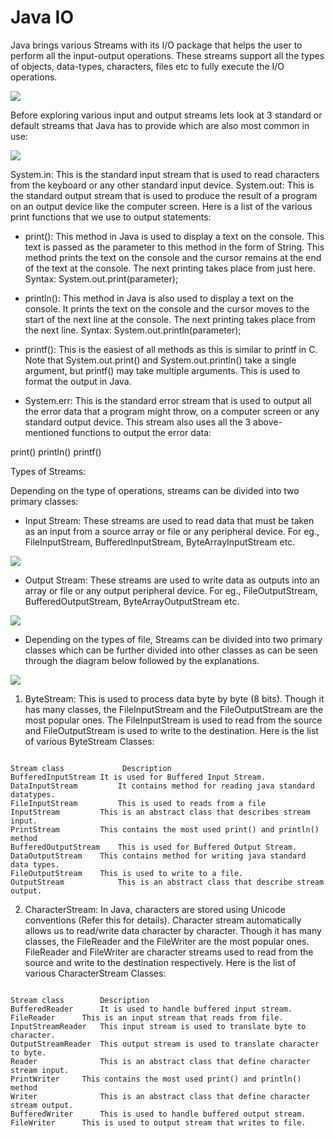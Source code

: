 # Java IO 

Java brings various Streams with its I/O package that helps the user to perform all the input-output operations. These streams support all the types of objects, data-types, characters, files etc to fully execute the I/O operations.

![](https://media.geeksforgeeks.org/wp-content/uploads/20191126125125/Java-Input-Output-Stream.jpg)

Before exploring various input and output streams lets look at 3 standard or default streams that Java has to provide which are also most common in use:

![](https://media.geeksforgeeks.org/wp-content/uploads/20191127113736/Java-Basic-input-output1.png)

System.in: This is the standard input stream that is used to read characters from the keyboard or any other standard input device.
System.out: This is the standard output stream that is used to produce the result of a program on an output device like the computer screen.
Here is a list of the various print functions that we use to output statements:



- print(): This method in Java is used to display a text on the console. This text is passed as the parameter to this method in the form of String. This method prints the text on the console and the cursor remains at the end of the text at the console. The next printing takes place from just here.
Syntax:
System.out.print(parameter);

- println(): This method in Java is also used to display a text on the console. It prints the text on the console and the cursor moves to the start of the next line at the console. The next printing takes place from the next line.
Syntax:
System.out.println(parameter);

- printf(): This is the easiest of all methods as this is similar to printf in C. Note that System.out.print() and System.out.println() take a single argument, but printf() may take multiple arguments. This is used to format the output in Java.

- System.err: This is the standard error stream that is used to output all the error data that a program might throw, on a computer screen or any standard output device.
This stream also uses all the 3 above-mentioned functions to output the error data:

print()
println()
printf()

Types of Streams:

Depending on the type of operations, streams can be divided into two primary classes:

- Input Stream: These streams are used to read data that must be taken as an input from a source array or file or any peripheral device. For eg., FileInputStream, BufferedInputStream, ByteArrayInputStream etc.

![](https://media.geeksforgeeks.org/wp-content/uploads/20191126132719/Java-Input-Stream.png)

- Output Stream: These streams are used to write data as outputs into an array or file or any output peripheral device. For eg., FileOutputStream, BufferedOutputStream, ByteArrayOutputStream etc.

![](https://media.geeksforgeeks.org/wp-content/uploads/20191126133237/Java-Output-Stream.png)

- Depending on the types of file, Streams can be divided into two primary classes which can be further divided into other classes as can be seen through the diagram below followed by the explanations.

![](https://media.geeksforgeeks.org/wp-content/uploads/20191127121553/Java-stream-classification-filetype2.png)

1. ByteStream: This is used to process data byte by byte (8 bits). Though it has many classes, the FileInputStream and the FileOutputStream are the most popular ones. The FileInputStream is used to read from the source and FileOutputStream is used to write to the destination. Here is the list of various ByteStream Classes:

```

Stream class	         Description
BufferedInputStream	It is used for Buffered Input Stream.
DataInputStream	        It contains method for reading java standard datatypes.
FileInputStream	        This is used to reads from a file
InputStream	        This is an abstract class that describes stream input.
PrintStream	        This contains the most used print() and println() method
BufferedOutputStream	This is used for Buffered Output Stream.
DataOutputStream	This contains method for writing java standard data types.
FileOutputStream	This is used to write to a file.
OutputStream	        This is an abstract class that describe stream output.

```

2. CharacterStream: In Java, characters are stored using Unicode conventions (Refer this for details). Character stream automatically allows us to read/write data character by character. Though it has many classes, the FileReader and the FileWriter are the most popular ones. FileReader and FileWriter are character streams used to read from the source and write to the destination respectively. Here is the list of various CharacterStream Classes:

```

Stream class	    Description
BufferedReader	    It is used to handle buffered input stream.
FileReader	    This is an input stream that reads from file.
InputStreamReader   This input stream is used to translate byte to character.
OutputStreamReader  This output stream is used to translate character to byte.
Reader	            This is an abstract class that define character stream input.
PrintWriter	    This contains the most used print() and println() method
Writer	            This is an abstract class that define character stream output.
BufferedWriter	    This is used to handle buffered output stream.
FileWriter	    This is used to output stream that writes to file.

```


